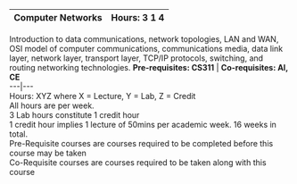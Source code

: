 **Computer Networks** | **Hours: 3 1 4**  
---|---  
Introduction to data communications, network topologies, LAN and WAN, OSI model of computer communications, communications media, data link layer, network layer, transport layer, TCP/IP protocols, switching, and routing networking technologies.
**Pre-requisites: CS311** | **Co-requisites: AI, CE**  
---|---  
Hours: XYZ where X = Lecture, Y = Lab, Z = Credit  
All hours are per week.  
3 Lab hours constitute 1 credit hour  
1 credit hour implies 1 lecture of 50mins per academic week. 16 weeks in total.  
Pre-Requisite courses are courses required to be completed before this course may be taken  
Co-Requisite courses are courses required to be taken along with this course
